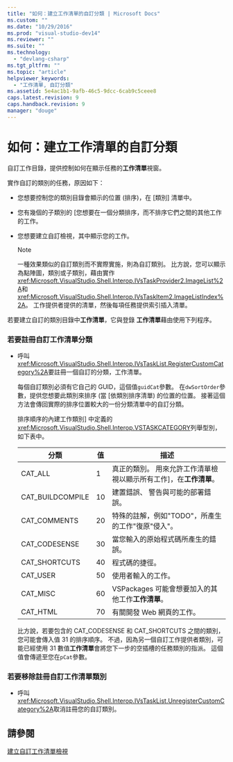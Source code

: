 ```yaml
---
title: "如何：建立工作清單的自訂分類 | Microsoft Docs"
ms.custom: ""
ms.date: "10/29/2016"
ms.prod: "visual-studio-dev14"
ms.reviewer: ""
ms.suite: ""
ms.technology: 
  - "devlang-csharp"
ms.tgt_pltfrm: ""
ms.topic: "article"
helpviewer_keywords: 
  - "工作清單, 自訂分類"
ms.assetid: 5e4ac1b1-9afb-46c5-9dcc-6cab9c5ceee8
caps.latest.revision: 9
caps.handback.revision: 9
manager: "douge"
---
```

# 如何：建立工作清單的自訂分類
自訂工作目錄，提供控制如何在顯示任務的**工作清單**視窗。  
  
 實作自訂的類別的任務，原因如下：  
  
-   您想要控制您的類別目錄會顯示的位置 \(排序\)，在 \[類別\] 清單中。  
  
-   您有幾個的子類別的 \[您想要在一個分類排序，而不排序它們之間的其他工作的工作。  
  
-   您想要建立自訂檢視，其中顯示您的工作。  
  
    > [!NOTE]
    >  一種效果類似的自訂類別而不實際實施，則為自訂類別。  比方說，您可以顯示為點陣圖，類別或子類別，藉由實作<xref:Microsoft.VisualStudio.Shell.Interop.IVsTaskProvider2.ImageList%2A>和<xref:Microsoft.VisualStudio.Shell.Interop.IVsTaskItem2.ImageListIndex%2A>。  工作提供者提供的清單，然後每項任務提供索引插入清單。  
  
 若要建立自訂的類別目錄中**工作清單**，它與登錄 **工作清單**藉由使用下列程序。  
  
### 若要註冊自訂工作清單分類  
  
-   呼叫<xref:Microsoft.VisualStudio.Shell.Interop.IVsTaskList.RegisterCustomCategory%2A>要註冊一個自訂的分類，工作清單。  
  
     每個自訂類別必須有它自己的 GUID，這個值`guidCat`參數。  在`dwSortOrder`參數，提供您想要此類別來排序 \(當 \[依類別排序清單\) 的位置的位置。  接著這個方法會傳回實際的排序位置較大的一份分類清單中的自訂分類。  
  
     排序順序的內建工作類別\] 中定義的<xref:Microsoft.VisualStudio.Shell.Interop.VSTASKCATEGORY>列舉型別，如下表中。  
  
    |分類|值|描述|  
    |--------|-------|--------|  
    |CAT\_ALL|1|真正的類別。  用來允許工作清單檢視以顯示所有工作\]，在**工作清單**。|  
    |CAT\_BUILDCOMPILE|10|建置錯誤、 警告與可能的部署錯誤。|  
    |CAT\_COMMENTS|20|特殊的註解，例如"TODO"，所產生的工作"復原"侵入"。|  
    |CAT\_CODESENSE|30|當您輸入的原始程式碼所產生的錯誤。|  
    |CAT\_SHORTCUTS|40|程式碼的捷徑。|  
    |CAT\_USER|50|使用者輸入的工作。|  
    |CAT\_MISC|60|VSPackages 可能會想要加入的其他工作**工作清單**。|  
    |CAT\_HTML|70|有關開發 Web 網頁的工作。|  
  
     比方說，若要包含的 CAT\_CODESENSE 和 CAT\_SHORTCUTS 之間的類別，您可能會傳入值 31 的排序順序。  不過，因為另一個自訂工作提供者類別，可能已經使用 31 數值**工作清單**會將您下一步的空插槽的任務類別的指派。  這個值會傳遞至您在`pCat`參數。  
  
### 若要移除註冊自訂工作清單類別  
  
-   呼叫<xref:Microsoft.VisualStudio.Shell.Interop.IVsTaskList.UnregisterCustomCategory%2A>取消註冊您的自訂類別。  
  
## 請參閱  
 [建立自訂工作清單檢視](/visual-cpp/misc/creating-custom-task-list-views)